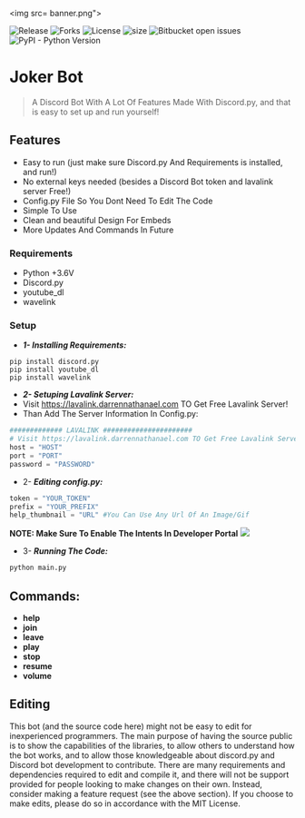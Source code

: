 <img src= banner.png">

![Release](https://img.shields.io/github/v/release/clown83848474/Python-Music-Bot)
![Forks](https://img.shields.io/github/forks/clown83848474/Python-Music-Bot)
![License](https://img.shields.io/github/license/clown83848474/Python-Music-Bot.svg)
![size](https://img.shields.io/github/repo-size/clown83848474/Discord-Bot)
<img alt="Bitbucket open issues" src="https://img.shields.io/bitbucket/issues/clown83848474/Discord-Bot">
<img alt="PyPI - Python Version" src="https://img.shields.io/pypi/pyversions/Discord.py">

# Joker Bot


> A Discord Bot With A Lot Of Features Made With Discord.py, and that is easy to set up and run yourself!

## Features
  * Easy to run (just make sure Discord.py And Requirements is installed, and run!)
  * No external keys needed (besides a Discord Bot token and lavalink server Free!)
  * Config.py File So You Dont Need To Edit The Code
  * Simple To Use
  * Clean and beautiful Design For Embeds
  * More Updates And Commands In Future
### Requirements
  * Python +3.6V
  * Discord.py
  * youtube_dl
  * wavelink
### Setup
  * ***__1- Installing Requirements:__***
  ```
  pip install discord.py
  pip install youtube_dl
  pip install wavelink
  ```
  * ***__2- Setuping Lavalink Server:__***
  * Visit https://lavalink.darrennathanael.com TO Get Free Lavalink Server!
  * Than Add The Server Information In Config.py:
  ```py
  ############# LAVALINK ######################
  # Visit https://lavalink.darrennathanael.com TO Get Free Lavalink Server!
  host = "HOST"
  port = "PORT"
  password = "PASSWORD"
  ```
  * 2- ***__Editing config.py:__***
  ```py
  token = "YOUR_TOKEN"
  prefix = "YOUR_PREFIX"
  help_thumbnail = "URL" #You Can Use Any Url Of An Image/Gif
  ```
  **NOTE: Make Sure To Enable The Intents In Developer Portal**
  <img src="https://discordpy.readthedocs.io/en/stable/_images/discord_privileged_intents.png" >
  
  * 3- ***__Running The Code:__***
  ```sh
  python main.py
  ```
  
## Commands:
* **help**
* **join**
* **leave**
* **play**
* **stop**
* **resume**
* **volume**

## Editing
This bot (and the source code here) might not be easy to edit for inexperienced programmers. The main purpose of having the source public is to show the capabilities of the libraries, to allow others to understand how the bot works, and to allow those knowledgeable about discord.py and Discord bot development to contribute. There are many requirements and dependencies required to edit and compile it, and there will not be support provided for people looking to make changes on their own. Instead, consider making a feature request (see the above section). If you choose to make edits, please do so in accordance with the MIT License.

